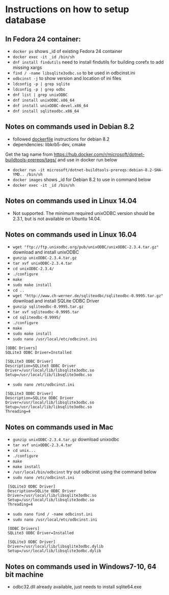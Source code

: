 ﻿# Instructions on how to setup database

## In Fedora 24 container:

* `docker ps` shows \_id of existing Fedora 24 container
* `docker exec -it _id /bin/sh`
* `dnf install findutils` need to install findutils for building corefx to add missing xargs
* `find / -name libsqlite3odbc.so` to be used in odbcinst.ini
* `odbcinst -j` to show version and location of ini files
* `ldconfig -p | grep sqlite`
* `ldconfig -p | grep odbc`
* `dnf list | grep unixODBC`
* `dnf install unixODBC.x86_64`
* `dnf install unixODBC-devel.x86_64`
* `dnf install sqliteodbc.x86_64`

## Notes on commands used in Debian 8.2

* followed [dockerfile](https://devdiv.visualstudio.com/DevDiv/_git/DotNetCore?path=%2Fdockerfiles%2Fdebian%2F8.2%2FDockerfile&version=GBmaster) instructions for debian 8.2
* dependencies: libkrb5-dev, cmake

Get the tag name from https://hub.docker.com/r/microsoft/dotnet-buildtools-prereqs/tags/ and use in docker run below

* `docker run -it microsoft/dotnet-buildtools-prereqs:debian-8.2-SHA-YMD.. /bin/sh`
* `docker images` shows \_id for Debian 8.2 to use in command below
* `docker exec -it _id /bin/sh`

## Notes on commands used in Linux 14.04

* Not supported. The minimum required unixODBC version should be 2.3.1, but is not available on Ubuntu 14.04.

## Notes on commands used in Linux 16.04

* `wget "ftp://ftp.unixodbc.org/pub/unixODBC/unixODBC-2.3.4.tar.gz"` download and install unixODBC
* `gunzip unixODBC-2.3.4.tar.gz`
* `tar xvf unixODBC-2.3.4.tar`
* `cd unixODBC-2.3.4/`
* `./configure`
* `make`
* `sudo make install`
* `cd ..`
* `wget "http://www.ch-werner.de/sqliteodbc/sqliteodbc-0.9995.tar.gz"` download and install SQLite ODBC Driver
* `gunzip sqliteodbc-0.9995.tar.gz`
* `tar xvf sqliteodbc-0.9995.tar`
* `cd sqliteodbc-0.9995/`
* `./configure`
* `make`
* `sudo make install`
* `sudo nano /usr/local/etc/odbcinst.ini`

```
[ODBC Drivers]
SQLite3 ODBC Driver=Installed

[SQLite3 ODBC Driver]
Description=SQLite3 ODBC Driver
Driver=/usr/local/lib/libsqlite3odbc.so
Setup=/usr/local/lib/libsqlite3odbc.so
```

* `sudo nano /etc/odbcinst.ini`

```
[SQLite3 ODBC Driver]
Description=SQLite ODBC Driver
Driver=/usr/local/lib/libsqlite3odbc.so
Setup=/usr/local/lib/libsqlite3odbc.so
Threading=4
```

## Notes on commands used in Mac

* `gunzip unixODBC-2.3.4.tar.gz` download unixodbc
* `tar xvf unixODBC-2.3.4.tar`
* `cd unix...`
* `./configure`
* `make`
* `make install`
* `/usr/local/bin/odbcinst` try out odbcinst using the command below
* `sudo nano /etc/odbcinst.ini`

```
 [SQLite3 ODBC Driver]
 Description=SQLite ODBC Driver
 Driver=/usr/local/lib/libsqlite3odbc.so
 Setup=/usr/local/lib/libsqlite3odbc.so
 Threading=4
```

* `sudo nano find / -name odbcinst.ini`
* `sudo nano /usr/local/etc/odbcinst.ini`

```
 [ODBC Drivers]
 SQLite3 ODBC Driver=Installed

 [SQLite3 ODBC Driver]
 Driver=/usr/local/lib/libsqlite3odbc.dylib
 Setup=/usr/local/lib/libsqlite3odbc.dylib
```

## Notes on commands used in Windows7-10, 64 bit machine

* odbc32.dll already available, just needs to install sqlite64.exe
